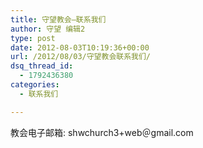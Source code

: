 ```yaml
---
title: 守望教会–联系我们
author: 守望 编辑2
type: post
date: 2012-08-03T10:19:36+00:00
url: /2012/08/03/守望教会联系我们/
dsq_thread_id:
  - 1792436380
categories:
  - 联系我们

---
```

教会电子邮箱: shwchurch3+web＠gmail.com